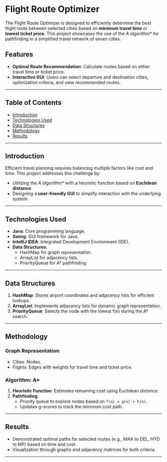 # Flight Route Optimizer

The Flight Route Optimizer is designed to efficiently determine the best flight route between selected cities based on **minimum travel time** or **lowest ticket price**. This project showcases the use of the **A* algorithm** for pathfinding in a simplified travel network of seven cities.

## Features
- **Optimal Route Recommendation**: Calculate routes based on either travel time or ticket price.
- **Interactive GUI**: Users can select departure and destination cities, optimization criteria, and view recommended routes.

---

## Table of Contents
- [Introduction](#introduction)
- [Technologies Used](#technologies-used)
- [Data Structures](#data-structures)
- [Methodology](#methodology)
- [Results](#results)

---

## Introduction
Efficient travel planning requires balancing multiple factors like cost and time. This project addresses this challenge by:
- Utilizing the **A* algorithm** with a heuristic function based on **Euclidean distance**.
- Designing a **user-friendly GUI** to simplify interaction with the underlying system.

---

## Technologies Used
- **Java**: Core programming language.
- **Swing**: GUI framework for Java.
- **IntelliJ IDEA**: Integrated Development Environment (IDE).
- **Data Structures**: 
  - HashMap for graph representation.
  - ArrayList for adjacency lists.
  - PriorityQueue for A* pathfinding.

---

## Data Structures
1. **HashMap**: Stores airport coordinates and adjacency lists for efficient lookups.
2. **ArrayList**: Implements adjacency lists for dynamic graph representation.
3. **PriorityQueue**: Selects the node with the lowest f(n) during the A* search.

---

## Methodology
### Graph Representation
- Cities: Nodes.
- Flights: Edges with weights for travel time and ticket price.

### Algorithm: A*
1. **Heuristic Function**: Estimates remaining cost using Euclidean distance.
2. **Pathfinding**:
   - Priority queue to explore nodes based on `f(n) = g(n) + h(n)`.
   - Updates g-scores to track the minimum cost path.

---

## Results
- Demonstrated optimal paths for selected routes (e.g., MAA to DEL, HYD to MP) based on time and cost.
- Visualization through graphs and adjacency matrices for both criteria.

---
